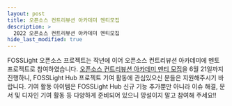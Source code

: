 ```yaml
---
layout: post
title: 오픈소스 컨트리뷰션 아카데미 멘티모집
description: >
  2022 오픈소스 컨트리뷰션 아카데미 멘티모집
hide_last_modified: true
---
```


FOSSLight 오픈소스 프로젝트는 작년에 이어 오픈소스 컨트리뷰션 아카데미에 멘토 프로젝트로 참여하였습니다. [오픈소스 컨트리뷰션 아카데미 멘티 모집](https://www.contribution.ac/)을 6월 21일까지 진행하니, FOSSLight Hub 프로젝트 기여 활동에 관심있으신 분들은 지원해주시기 바랍니다. 기여 활동 아이템은 FOSSLight Hub 신규 기능 추가뿐만 아니라 이슈 해결, 문서 및 디자인 기여 활동 등 다양하게 준비되어 있으니 망설이지 말고 참여해 주세요!!
